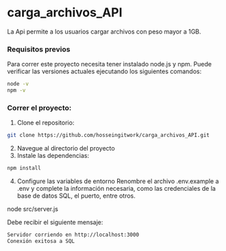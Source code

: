 # carga_archivos_API
La Api permite a los usuarios cargar archivos con peso mayor a 1GB.

### Requisitos previos
Para correr este proyecto necesita tener instalado node.js y npm. Puede verificar las versiones actuales ejecutando los siguientes comandos:
```bash
node -v
npm -v
```

### Correr el proyecto:

1. Clone el repositorio:
```bash
git clone https://github.com/hosseingitwork/carga_archivos_API.git
```
2. Navegue al directorio del proyecto
3. Instale las dependencias:
```javascript
npm install
```
4. Configure las variables de entorno
Renombre el archivo .env.example a .env y complete la información necesaria, como las credenciales de la base de datos SQL, el puerto, entre otros.

node src/server.js

Debe recibir el siguiente mensaje:
```bash
Servidor corriendo en http://localhost:3000
Conexión exitosa a SQL
```
